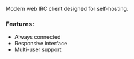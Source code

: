 Modern web IRC client designed for self-hosting. 

### Features:

- Always connected
- Responsive interface
- Multi-user support
